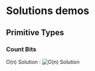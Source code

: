 # Solutions demos

## Primitive Types

### Count Bits

O(n) Solution :
![O(n) Solution](https://i.imgur.com/T2DvEfp.gifv)
